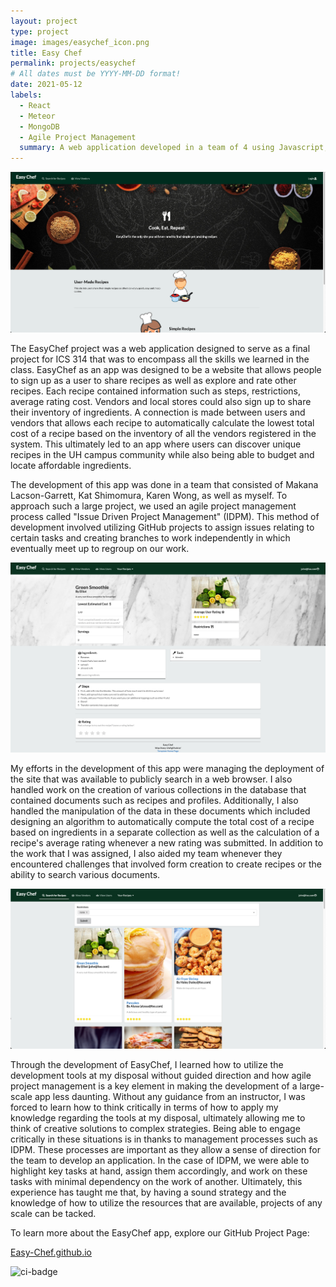 ```yaml
---
layout: project
type: project
image: images/easychef_icon.png
title: Easy Chef
permalink: projects/easychef
# All dates must be YYYY-MM-DD format!
date: 2021-05-12
labels:
  - React
  - Meteor
  - MongoDB
  - Agile Project Management
  summary: A web application developed in a team of 4 using Javascript, Meteor, and React that allows users to create and share affordable recipes.
---
```


<img class="ui medium floated rounded image" alt="easychef-landing" src="../images/easychef_landing.png">


The EasyChef project was a web application designed to serve as a final project for ICS 314 that was to encompass all the skills we learned in the class.  EasyChef as an app was designed to be a  website that allows people to sign up as a user to share recipes as well as explore and rate other recipes.  Each recipe contained information such as steps, restrictions, average rating cost.  Vendors and local stores could also sign up to share their inventory of ingredients.  A connection is made between users and vendors that allows each recipe to automatically calculate the lowest total cost of a recipe based on the inventory of all the vendors registered in the system.  This ultimately led to an app where users can discover unique recipes in the UH campus community while also being able to budget and locate affordable ingredients.

The development of this app was done in a team that consisted of Makana Lacson-Garrett, Kat Shimomura, Karen Wong, as well as myself.  To approach such a large project, we used an agile project management process called "Issue Driven Project Management" (IDPM).  This method of development involved utilizing GitHub projects to assign issues relating to certain tasks and creating branches to work independently in which eventually meet up to regroup on our work.

<img class="ui medium right floated rounded image" alt="easychef-recipe" src="../images/easychef_recipe.png">

My efforts in the development of this app were managing the deployment of the site that was available to publicly search in a web browser.  I also handled work on the creation of various collections in the database that contained documents such as recipes and profiles.  Additionally, I also handled the manipulation of the data in these documents which included designing an algorithm to automatically compute the total cost of a recipe based on ingredients in a separate collection as well as the calculation of a recipe's average rating whenever a new rating was submitted.  In addition to the work that I was assigned, I also aided my team whenever they encountered challenges that involved form creation to create recipes or the ability to search various documents.

<img class="ui medium left floated rounded image" alt="easychef-search" src="../images/easychef_search.png">

Through the development of EasyChef, I learned how to utilize the development tools at my disposal without guided direction and how agile project management is a key element in making the development of a large-scale app less daunting.  Without any guidance from an instructor, I was forced to learn how to think critically in terms of how to apply my knowledge regarding the tools at my disposal, ultimately allowing me to think of creative solutions to complex strategies.  Being able to engage critically in these situations is in thanks to management processes such as IDPM.  These processes are important as they allow a sense of direction for the team to develop an application.  In the case of IDPM, we were able to highlight key tasks at hand, assign them accordingly, and work on these tasks with minimal dependency on the work of another.  Ultimately, this experience has taught me that, by having a sound strategy and the knowledge of how to utilize the resources that are available, projects of any scale can be tacked.

To learn more about the EasyChef app, explore our GitHub Project Page:

<a href="https://easy-chef.github.io/"><i class="large github icon "></i>Easy-Chef.github.io</a>

![ci-badge](https://github.com/easy-chef/easy-chef/workflows/easy-chef/badge.svg)

